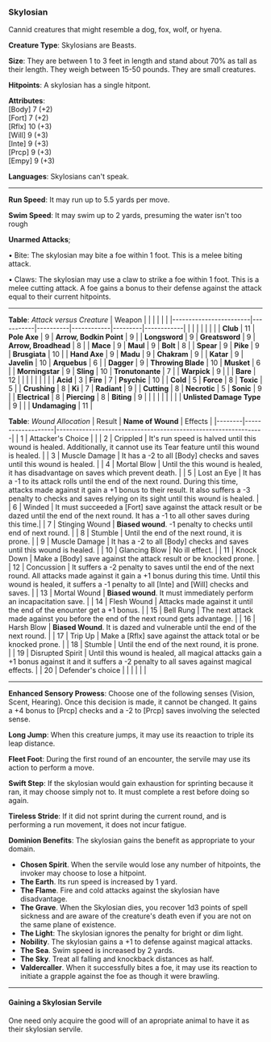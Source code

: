 ### Skylosian
Cannid creatures that might resemble a dog, fox, wolf, or hyena.

**Creature Type**: Skylosians are Beasts.

**Size**: They are between 1 to 3 feet in length and stand about 70% as tall as their length. They weigh between 15-50 pounds. They are small creatures.

**Hitpoints**: A skylosian has a single hitpont.

**Attributes**:  
[Body] 7 (+2)  
[Fort] 7 (+2)  
[Rflx] 10 (+3)  
[Will] 9 (+3)  
[Inte] 9 (+3)  
[Prcp] 9 (+3)  
[Empy] 9 (+3)  

**Languages**: Skylosians can't speak.

-----

**Run Speed**: It may run up to 5.5 yards per move.

**Swim Speed**: It may swim up to 2 yards, presuming the water isn't too rough

**Unarmed Attacks**;

 • Bite: The skylosian may bite a foe within 1 foot. This is a melee biting attack.

 • Claws: The skylosian may use a claw to strike a foe within 1 foot. This is a melee cutting attack. A foe gains a bonus to their defense against the attack equal to their current hitpoints.

-----

**Table**: *Attack versus Creature*
| Weapon                 |          |            |         |            |         |
|------------------------|-----------|----------|------------|---------|------------|
|                        |          |            |         |            |         |
| **Club**                   | 11    | **Pole Axe**         | 9     | **Arrow, Bodkin Point**    | 9    |
| **Longsword**              | 9     | **Greatsword**       | 9     | **Arrow, Broadhead**       | 8    |
| **Mace**                   | 9     | **Maul**             | 9    | **Bolt** | 8    |
| **Spear**                  | 9     | **Pike**             | 9     | **Brusgiata** | 10     |
| **Hand Axe**               | 9     | **Madu**             | 9     | **Chakram** | 9    |
| **Katar**                  | 9     | **Javelin**          | 10   | **Arquebus** | 6    |
| **Dagger**                 | 9     | **Throwing Blade**   | 10   | **Musket** |  6    |
| **Morningstar**            | 9     | **Sling**            | 10    | **Tronutonante** | 7    |
| **Warpick**                | 9     |              |         |  **Bare** |   12  |
|                        |           |          |            |         |            |
| **Acid**                   | 3     | **Fire**             | 7     | **Psychic** | 10     |
| **Cold**                   | 5     | **Force**            | 8     | **Toxic**  | 5     |
| **Crushing**               | 8     | **Ki**               | 7     | **Radiant** | 9     |
| **Cutting**                | 8     | **Necrotic**         | 5     | **Sonic** | 9    |
| **Electrical**             | 8     | **Piercing**         | 8     | **Biting** | 9    |
|                        |           |          |            |         |            |
| **Unlisted Damage Type** | 9 |    |     | **Undamaging** | 11 |

**Table**: *Wound Allocation*
| Result | **Name of Wound** | Effects                                                        |
|--------|-------------------|----------------------------------------------------------------|
|   1    | Attacker's Choice |                                                                |
|   2    | Crippled          | It's run speed is halved until this wound is healed. Additionally, it cannot use its Tear feature until this wound is healed.      |
|   3    | Muscle Damage     | It has a -2 to all [Body] checks and saves until this wound is healed. |
|   4    | Mortal Blow       | Until the this wound is healed, it has disadvantage on saves which prevent death. |
|   5    | Lost an Eye       | It has a -1 to its attack rolls until the end of the next round. During this time, attacks made against it gain a +1 bonus to their result. It also suffers a -3 penalty to checks and saves relying on its sight until this wound is healed. |
|   6    | Winded            | It must succeeded a [Fort] save against the attack result or be dazed until the end of the next round. It has a -1 to all other saves during this time.|
|   7    | Stinging Wound    | **Biased wound**. -1 penalty to checks until end of next round. |
|   8    | Stumble           | Until the end of the next round, it is prone. |
|   9    | Muscle Damage     | It has a -2 to all [Body] checks and saves until this wound is healed. |
|   10   | Glancing Blow     | No ill effect. |
|   11   | Knock Down        | Make a [Body] save against the attack result or be knocked prone. |
|   12   | Concussion        | It suffers a -2 penalty to saves until the end of the next round. All attacks made against it gain a +1 bonus during this time. Until this wound is healed, it suffers a -1 penalty to all [Inte] and [Will] checks and saves. |
|   13   | Mortal Wound      | **Biased wound**. It must immediately perform an incapacitation save. |
|   14   | Flesh Wound       | Attacks made against it until the end of the enounter get a +1 bonus. |
|   15   | Bell Rung         | The next attack made against you before the end of the next round gets advantage.  |
|   16   | Harsh Blow        | **Biased Wound**. It is dazed and vulnerable until the end of the next round. |
|   17   | Trip Up           | Make a [Rflx] save against the attack total or be knocked prone.                                  |
|   18   | Stumble           | Until the end of the next round, it is prone. |
|   19   | Disrupted Spirit  | Until this wound is healed, all magical attacks gain a +1 bonus against it and it suffers a -2 penalty to all saves against magical effects. |
|   20   | Defender's choice |                                   |
|        |                                                |                                   |

-----

**Enhanced Sensory Prowess**: Choose one of the following senses (Vision, Scent, Hearing). Once this decision is made, it cannot be changed. It gains a +4 bonus to [Prcp] checks and a -2 to [Prcp] saves involving the selected sense.

**Long Jump**: When this creature jumps, it may use its reaaction to triple its leap distance.

**Fleet Foot**: During the first round of an encounter, the servile may use its action to perform a move.

**Swift Step**: If the skylosian would gain exhaustion for sprinting because it ran, it may choose simply not to. It must complete a rest before doing so again.

**Tireless Stride**: If it did not sprint during the current round, and is performing a run movement, it does not incur fatigue.

**Dominion Benefits**: The skylosian gains the benefit as appropriate to your domain.  
* **Chosen Spirit**. When the servile would lose any number of hitpoints, the invoker may choose to lose a hitpoint.
* **The Earth**. Its run speed is increased by 1 yard.
* **The Flame**. Fire and cold attacks against the skylosian have disadvantage.
* **The Grave**. When the Skylosian dies, you recover 1d3 points of spell sickness and are aware of the creature's death even if you are not on the same plane of existence.
* **The Light**: The skylosian ignores the penalty for bright or dim light.
* **Nobility**. The skylosian gains a +1 to defense against magical attacks.
* **The Sea**. Swim speed is increased by 2 yards.
* **The Sky**. Treat all falling and knockback distances as half.
* **Valdercaller**. When it successfully bites a foe, it may use its reaction to initiate a grapple against the foe as though it were brawling.

-----

#### Gaining a Skylosian Servile

One need only acquire the good will of an apropriate animal to have it as their skylosian servile.
